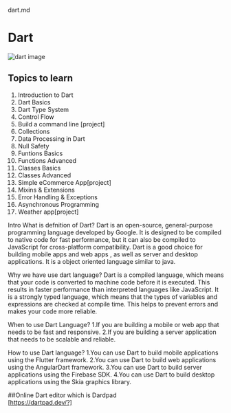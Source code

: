 dart.md


# Dart
![dart image](https://cdn.hashnode.com/res/hashnode/image/upload/v1677932600835/8cb56ecf-93be-4615-b1b5-70d100c4247a.png?w%253D1600%2526h%253D840%2526fit%253Dcrop%2526crop%253Dentropy%2526auto%253Dcompress%252Cformat%2526format%253Dwebp)
## Topics to learn
1.  Introduction to Dart 
2.  Dart Basics
3.  Dart Type System
4.  Control Flow
5.  Build a command line [project]
6.  Collections
7.  Data Processing in Dart
8.  Null Safety
9.  Funtions Basics
10. Functions Advanced
11. Classes Basics
12. Classes Advanced
13. Simple eCommerce App[project]
14. Mixins & Extensions 
15. Error Handling & Exceptions
16. Asynchronous Programming
17. Weather app[project]

Intro
What is defnition of Dart?
Dart is an open-source, general-purpose programming language developed by Google. It is designed to be compiled to native code for fast performance, but it can also be compiled to JavaScript for cross-platform compatibility. Dart is a good choice for building mobile apps and web apps , as well as server and desktop applications. It is a object oriented language similar to java.

Why we have use dart language?
Dart is a compiled language, which means that your code is converted to machine code before it is executed. This results in faster performance than interpreted languages like JavaScript. It is a strongly typed language, which means that the types of variables and expressions are checked at compile time. This helps to prevent errors and makes your code more reliable.

When to use Dart Language?
1.If you are building a mobile or web app that needs to be fast and responsive.
2.If you are building a server application that needs to be scalable and reliable.

How to use Dart language?
1.You can use Dart to build mobile applications using the  Flutter framework.
2.You can use Dart to build web applications using the AngularDart framework.
3.You can use Dart to build server applications using the Firebase SDK.
4.You can use Dart to build desktop applications using the Skia graphics library.

##Online Dart editor which is Dardpad   
[https://dartpad.dev/?]